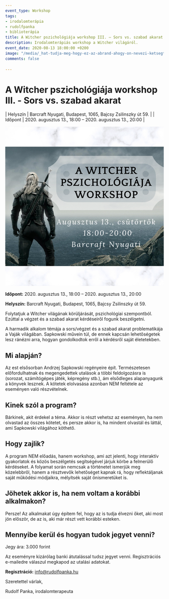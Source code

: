 ```yaml
---
event_type: Workshop
tags:
- irodalomterápia
- rudolfpanka
- biblioterápia
title: A Witcher pszichológiája workshop III. – Sors vs. szabad akarat
description: Irodalomterápiás workshop a Witcher világáról.
event_date: 2020-08-13 18:00:00 +0200
image: "/media/_hat-tudja-meg-hogy-ez-az-abrand-ahogy-on-nevezi-ketsegtelenul-megvalosul-ezt-higgye-el-de-nem-most-mert-minden-cselekvesnek-megvan-a-maga-torvenye-ez-lelki-pszichologiai-dolog-ahhoz-hogy-ujjaalakits-45.png"
comments: false

---
```

# A Witcher pszichológiája workshop III. - Sors vs. szabad akarat

| Helyszín | Barcraft Nyugati, Budapest, 1065, Bajcsy Zsilinszky út 59. |
| Időpont | 2020. augusztus 13., 18:00 – 2020. augusztus 13., 20:00 |

![](/media/_hat-tudja-meg-hogy-ez-az-abrand-ahogy-on-nevezi-ketsegtelenul-megvalosul-ezt-higgye-el-de-nem-most-mert-minden-cselekvesnek-megvan-a-maga-torvenye-ez-lelki-pszichologiai-dolog-ahhoz-hogy-ujjaalakits-45.png)

**Időpont:** 2020. augusztus 13., 18:00 – 2020. augusztus 13., 20:00

**Helyszín:** Barcraft Nyugati, Budapest, 1065, Bajcsy Zsilinszky út 59.

Folytatjuk a Witcher világának körüljárását, pszichológiai szempontból. Ezúttal a végzet és a szabad akarat kérdéseiről fogunk beszélgetni.

A harmadik alkalom témája a sors/végzet és a szabad akarat problematikája a Vaják világában. Sapkowski művein túl, de ennek kapcsán lehetőségetek lesz ránézni arra, hogyan gondolkodtok erről a kérdésről saját életetekben.

## Mi alapján?

Az est elsősorban Andrzej Sapkowski regényeire épít. Természetesen előfordulhatnak és megengedettek utalások a többi feldolgozásra is (sorozat, számítógépes játék, képregény stb.), ám elsődleges alapanyagunk a könyvek lesznek. A kötetek elolvasása azonban NEM feltétele az eseményen való részvételnek.

## Kinek szól a program?

Bárkinek, akit érdekel a téma. Akkor is részt vehetsz az eseményen, ha nem olvastad az összes kötetet, és persze akkor is, ha mindent olvastál és láttál, ami Sapkowski világához köthető. 

## Hogy zajlik?

A program NEM előadás, hanem workshop, ami azt jelenti, hogy interaktív gyakorlatok és közös beszélgetés segítségével járjuk körbe a felmerülő kérdéseket. A folyamat során nemcsak a történetet ismerjük meg közelebbről, hanem a résztvevők lehetőséget kapnak rá, hogy reflektáljanak saját működési módjaikra, mélyítsék saját önismeretüket is.

## Jöhetek akkor is, ha nem voltam a korábbi alkalmakon?

Persze! Az alkalmakat úgy építem fel, hogy az is tudja élvezni őket, aki most jön először, de az is, aki már részt vett korábbi esteken.

## Mennyibe kerül és hogyan tudok jegyet venni?

Jegy ára: 3.000 forint

Az eseményre kizárólag banki átutalással tudsz jegyet venni. Regisztrációs e-mailedre válaszul megkapod az utalási adatokat. 

**Regisztráció:** info@rudolfpanka.hu

Szeretettel várlak,

Rudolf Panka, irodalomterapeuta